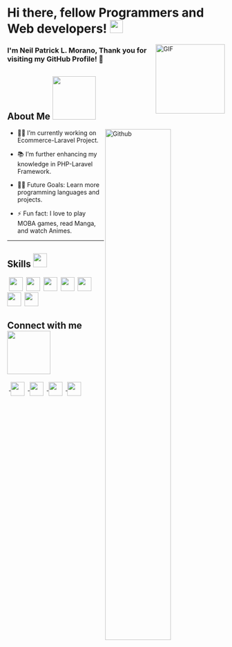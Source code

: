 # Hi there, fellow Programmers and Web developers! <img src = "https://raw.githubusercontent.com/MartinHeinz/MartinHeinz/master/wave.gif" width = 30px>


<img align="right" alt="GIF" height="160px" src="https://media.giphy.com/media/du3J3cXyzhj75IOgvA/giphy.gif" />

<h3> I'm Neil Patrick L. Morano, Thank you for visiting my GitHub Profile! 🥰 </h3>
<h2> About Me <img src = "https://media0.giphy.com/media/KDDpcKigbfFpnejZs6/giphy.gif?cid=ecf05e47oy6f4zjs8g1qoiystc56cu7r9tb8a1fe76e05oty&rid=giphy.gif" width = 100px></h2>

<img width="55%" align="right" alt="Github" src="https://raw.githubusercontent.com/onimur/.github/master/.resources/git-header.svg" />

- 👨‍💻 I’m currently working on Ecommerce-Laravel Project.

- 📚 I’m further enhancing my knowledge in PHP-Laravel Framework.

- 💪🏼 Future Goals: Learn more programming languages and projects.

- ⚡ Fun fact: I love to play MOBA games, read Manga, and watch Animes. 

---

 


<h2> Skills <img src = "https://media2.giphy.com/media/QssGEmpkyEOhBCb7e1/giphy.gif?cid=ecf05e47a0n3gi1bfqntqmob8g9aid1oyj2wr3ds3mg700bl&rid=giphy.gif" width = 32px> </h2>
<span>&nbsp;<img width ='32px' src ='https://raw.githubusercontent.com/rahulbanerjee26/githubAboutMeGenerator/main/icons/laravel.svg'> </a></span>
<span>&nbsp;<img width ='32px' src ='https://raw.githubusercontent.com/rahulbanerjee26/githubAboutMeGenerator/main/icons/reactjs.svg'> </a></span>
<span>&nbsp;<img width ='32px' src ='https://raw.githubusercontent.com/rahulbanerjee26/githubAboutMeGenerator/main/icons/javascript.svg'> </a></span>
<span>&nbsp;<img width ='32px' src ='https://raw.githubusercontent.com/rahulbanerjee26/githubAboutMeGenerator/main/icons/php.svg'> </a></span>
<span>&nbsp;<img width ='32px' src ='https://raw.githubusercontent.com/rahulbanerjee26/githubAboutMeGenerator/main/icons/phpmyadmin.svg'> </a></span>
<span>&nbsp;<img width ='32px' src ='https://raw.githubusercontent.com/rahulbanerjee26/githubAboutMeGenerator/main/icons/css.svg'> </a></span>
<span>&nbsp;<img width ='32px' src ='https://raw.githubusercontent.com/rahulbanerjee26/githubAboutMeGenerator/main/icons/html.svg'> </a></span>


<h2> Connect with me <img src='https://raw.githubusercontent.com/ShahriarShafin/ShahriarShafin/main/Assets/handshake.gif' width="100px"> </h2>
&nbsp;<a href = 'https://www.linkedin.com/in/neilnyx'> <img width = '32px' align= 'center' src="https://raw.githubusercontent.com/rahulbanerjee26/githubAboutMeGenerator/main/icons/linked-in-alt.svg"/></a> 
&nbsp;<a href = 'https://www.https://www.facebook.com/Nexan11'> <img width = '32px' align= 'center' src="https://raw.githubusercontent.com/rahulbanerjee26/githubAboutMeGenerator/main/icons/facebook.svg"/></a> 
&nbsp;<a href = 'https://https://www.instagram.com/neilnyx/'> <img width = '32px' align= 'center' src="https://raw.githubusercontent.com/rahulbanerjee26/githubAboutMeGenerator/main/icons/instagram.svg"/></a> 
&nbsp;<a href = 'https://www.github.com/NeilNyx'> <img width = '32px' align= 'center' src="https://raw.githubusercontent.com/rahulbanerjee26/githubAboutMeGenerator/main/icons/github.svg"/></a>
  
<br>
